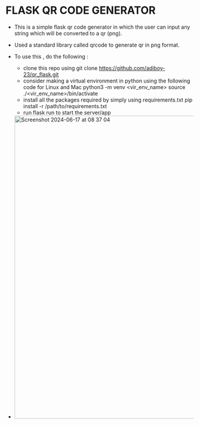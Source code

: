 # FLASK QR CODE GENERATOR
- This is a simple flask qr code generator in which the user can input any string which will be converted to a qr (png).
- Used a standard library called qrcode to generate qr in png format.
- To use this , do the following :
    - clone this repo using
        git clone https://github.com/adiboy-23/qr_flask.git
    - consider making a virtual environment in python using the following code for Linux and Mac
        python3 -m venv <vir_env_name>
        source ./<vir_env_name>/bin/activate
    - install all the packages required by simply using requirements.txt
        pip install -r /path/to/requirements.txt
    - run flask run to start the server/app

- <img width="811" alt="Screenshot 2024-06-17 at 08 37 04" src="https://github.com/adiboy-23/qr_flask/assets/123615666/6e75aa84-fdae-40ad-bb84-58bd20792c3b">
